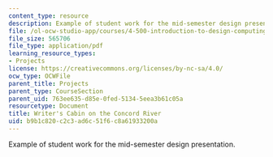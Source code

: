 ```yaml
---
content_type: resource
description: Example of student work for the mid-semester design presentation.
file: /ol-ocw-studio-app/courses/4-500-introduction-to-design-computing-fall-2008/b9b1c820c2c3ad6c51f6c8a61933200a_assn4b_9.pdf
file_size: 565706
file_type: application/pdf
learning_resource_types:
- Projects
license: https://creativecommons.org/licenses/by-nc-sa/4.0/
ocw_type: OCWFile
parent_title: Projects
parent_type: CourseSection
parent_uid: 763ee635-d85e-0fed-5134-5eea3b61c05a
resourcetype: Document
title: Writer's Cabin on the Concord River
uid: b9b1c820-c2c3-ad6c-51f6-c8a61933200a
---
```

Example of student work for the mid-semester design presentation.